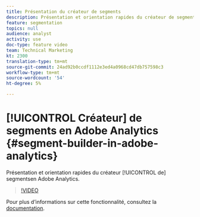 ```yaml
---
title: Présentation du créateur de segments
description: Présentation et orientation rapides du créateur de segments en Adobe Analytics.
feature: segmentation
topics: null
audience: analyst
activity: use
doc-type: feature video
team: Technical Marketing
kt: 2300
translation-type: tm+mt
source-git-commit: 24ad92b0ccdf1112e3ed4a0968cd47db757598c3
workflow-type: tm+mt
source-wordcount: '54'
ht-degree: 5%

---
```



# [!UICONTROL Créateur] de segments en Adobe Analytics {#segment-builder-in-adobe-analytics}

Présentation et orientation rapides du créateur [!UICONTROL de] segmentsen Adobe Analytics.

>[!VIDEO](https://video.tv.adobe.com/v/25404/?quality=12)

Pour plus d’informations sur cette fonctionnalité, consultez la [documentation](https://marketing.adobe.com/resources/help/en_US/analytics/segment/index.html?f=seg_build_ui).
